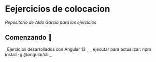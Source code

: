 # Eejercicios de colocacion

_Repositorio de Aldo Garcia para los ejercicios_

## Comenzando 🚀

_Ejercicios desarrollados con Angular 13 _
_ ejecutar para actualizar: npm install -g @angular/cli      _
